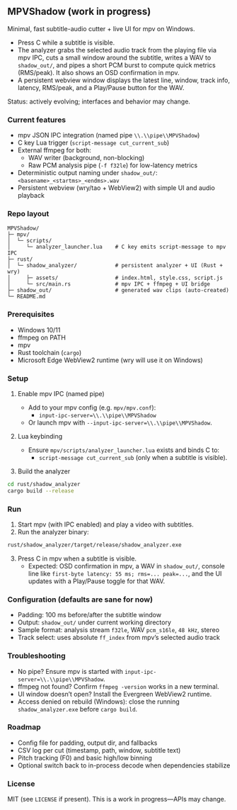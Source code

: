 ## MPVShadow (work in progress)

Minimal, fast subtitle-audio cutter + live UI for mpv on Windows.

- Press C while a subtitle is visible.
- The analyzer grabs the selected audio track from the playing file via mpv IPC, cuts a small window around the subtitle, writes a WAV to `shadow_out/`, and pipes a short PCM burst to compute quick metrics (RMS/peak). It also shows an OSD confirmation in mpv.
- A persistent webview window displays the latest line, window, track info, latency, RMS/peak, and a Play/Pause button for the WAV.

Status: actively evolving; interfaces and behavior may change.

### Current features
- mpv JSON IPC integration (named pipe `\\.\\pipe\\MPVShadow`)
- C key Lua trigger (`script-message cut_current_sub`)
- External ffmpeg for both:
  - WAV writer (background, non-blocking)
  - Raw PCM analysis pipe (`-f f32le`) for low-latency metrics
- Deterministic output naming under `shadow_out/`: `<basename>_<startms>_<endms>.wav`
- Persistent webview (wry/tao + WebView2) with simple UI and audio playback

### Repo layout
```
MPVShadow/
├─ mpv/
│  └─ scripts/
│     └─ analyzer_launcher.lua    # C key emits script-message to mpv IPC
├─ rust/
│  └─ shadow_analyzer/            # persistent analyzer + UI (Rust + wry)
│     ├─ assets/                  # index.html, style.css, script.js
│     └─ src/main.rs              # mpv IPC + ffmpeg + UI bridge
├─ shadow_out/                    # generated wav clips (auto-created)
└─ README.md
```

### Prerequisites
- Windows 10/11
- ffmpeg on PATH
- mpv
- Rust toolchain (`cargo`)
- Microsoft Edge WebView2 runtime (wry will use it on Windows)

### Setup
1) Enable mpv IPC (named pipe)
   - Add to your mpv config (e.g. `mpv/mpv.conf`):
     - `input-ipc-server=\\.\\pipe\\MPVShadow`
   - Or launch mpv with `--input-ipc-server=\\.\\pipe\\MPVShadow`.

2) Lua keybinding
   - Ensure `mpv/scripts/analyzer_launcher.lua` exists and binds C to:
     - `script-message cut_current_sub` (only when a subtitle is visible).

3) Build the analyzer
```bash
cd rust/shadow_analyzer
cargo build --release
```

### Run
1) Start mpv (with IPC enabled) and play a video with subtitles.
2) Run the analyzer binary:
```bash
rust/shadow_analyzer/target/release/shadow_analyzer.exe
```
3) Press C in mpv when a subtitle is visible.
   - Expected: OSD confirmation in mpv, a WAV in `shadow_out/`, console line like `first-byte latency: 55 ms; rms=... peak=...`, and the UI updates with a Play/Pause toggle for that WAV.

### Configuration (defaults are sane for now)
- Padding: 100 ms before/after the subtitle window
- Output: `shadow_out/` under current working directory
- Sample format: analysis stream `f32le`, WAV `pcm_s16le`, `48 kHz`, stereo
- Track select: uses absolute `ff_index` from mpv’s selected audio track

### Troubleshooting
- No pipe? Ensure mpv is started with `input-ipc-server=\\.\\pipe\\MPVShadow`.
- ffmpeg not found? Confirm `ffmpeg -version` works in a new terminal.
- UI window doesn’t open? Install the Evergreen WebView2 runtime.
- Access denied on rebuild (Windows): close the running `shadow_analyzer.exe` before `cargo build`.

### Roadmap
- Config file for padding, output dir, and fallbacks
- CSV log per cut (timestamp, path, window, subtitle text)
- Pitch tracking (F0) and basic high/low binning
- Optional switch back to in-process decode when dependencies stabilize

### License
MIT (see `LICENSE` if present). This is a work in progress—APIs may change.
